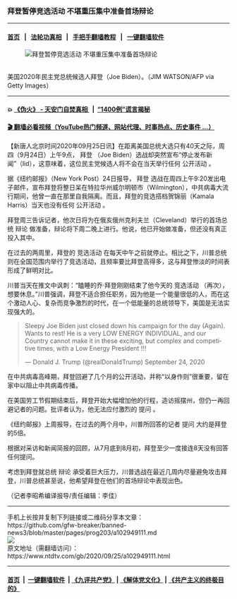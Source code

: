 ### 拜登暂停竞选活动 不堪重压集中准备首场辩论
------------------------

#### [首页](https://github.com/gfw-breaker/banned-news3/blob/master/README.md) &nbsp;&nbsp;|&nbsp;&nbsp; [法轮功真相](https://github.com/begood0513/basic/blob/master/README.md)  &nbsp;&nbsp;|&nbsp;&nbsp; [手把手翻墙教程](https://github.com/gfw-breaker/guides/wiki)  &nbsp;&nbsp;|&nbsp;&nbsp; [一键翻墙软件](https://github.com/gfw-breaker/nogfw/blob/master/README.md)  



<div><div class="featured_image">
 <figure>
  <img alt="拜登暂停竞选活动 不堪重压集中准备首场辩论" src="https://i.ntdtv.com/assets/uploads/2020/09/Untitled-42-800x450.jpg"/>
 </figure><br/>
 <span class="caption">
  美国2020年民主党总统候选人拜登（Joe Biden）。（JIM WATSON/AFP via Getty Images）
 </span>
</div>
</div><hr/>

#### 💥 [《伪火》 - 天安门自焚真相 ](http://158.247.195.190:10000/videos/blog/weihuo.html)&nbsp; |&nbsp; [“1400例”谎言揭秘  ](http://158.247.195.190:10000/videos/blog/jiexi1400.html)

#### [ 🎬  翻墙必看视频（YouTube热门频道、网站代理、时事热点、历史事件 ...）](https://github.com/gfw-breaker/links/blob/master/banned.md)

<div><div class="post_content" itemprop="articleBody">
 <p>
  【新唐人北京时间2020年09月25日讯】在距离美国总统大选只有40天之际，周四（9月24日）上午9点，
  <ok href="https://www.ntdtv.com/gb/拜登.htm">
   拜登
  </ok>
  （Joe Biden）选战却突然宣布“停止发布新闻”（lid），这意味着，这位民主党候选人将不会在当天举行任何
  <ok href="https://www.ntdtv.com/gb/公开活动.htm">
   公开活动
  </ok>
  。
 </p>
 <p>
  据《纽约邮报》（New York Post）24日报导，
  <ok href="https://www.ntdtv.com/gb/拜登.htm">
   拜登
  </ok>
  选战在周四上午9:20发出电子邮件，宣布拜登将整日呆在特拉华州威尔明顿市（Wilmington），中共病毒大流行期间，他曾一直在那里自我隔离。而且，拜登的竞选搭档贺锦丽（Kamala Harris）当天也没有任何
  <ok href="https://www.ntdtv.com/gb/公开活动.htm">
   公开活动
  </ok>
  。
 </p>
 <p>
  拜登周三告诉记者，他次日将为在俄亥俄州克利夫兰（Cleveland）举行的首场总统
  <ok href="https://www.ntdtv.com/gb/辩论.htm">
   辩论
  </ok>
  做准备，辩论将下周二晚上进行。他说，他已开始做准备，但还没有真正投入其中。
 </p>
 <p>
  在过去的两周里，拜登的
  <ok href="https://www.ntdtv.com/gb/竞选活动.htm">
   竞选活动
  </ok>
  在每天中午之前就停止。相比之下，川普总统则在全国范围内举行了竞选活动，且频率要比拜登高得多，这与拜登惨淡的时间表形成了鲜明对比。
 </p>
 <p>
  川普当天在推文中讽刺：“瞌睡的乔·拜登刚刚结束了他今天的
  <ok href="https://www.ntdtv.com/gb/竞选活动.htm">
   竞选活动
  </ok>
  （再次），想要休息。”川普强调，拜登不适合担任职务，因为他是一个能量很低的人，而在这个激动人心、复杂而竞争激烈的时代，在一个低能量的总统领导下，美国是无法实现强大的。
 </p>
 <blockquote class="twitter-tweet">
  <p dir="ltr" lang="en">
   Sleepy Joe Biden just closed down his campaign for the day (Again). Wants to rest! He is a very LOW ENERGY INDIVIDUAL, and our Country cannot make it in these exciting, but complex and competitive times, with a Low Energy President !!!
  </p>
  <p>
   — Donald J. Trump (@realDonaldTrump)
   <ok href="https://twitter.com/realDonaldTrump/status/1309139081796911104?ref_src=twsrc%5Etfw">
    September 24, 2020
   </ok>
  </p>
 </blockquote>
 <p>
  <script async="" charset="utf-8" src="https://platform.twitter.com/widgets.js">
  </script>
 </p>
 <p>
  <p>
   在中共病毒高峰期，拜登回避了几个月的公开活动，并称“以身作则”很重要，留在家中以阻止中共病毒传播。
  </p>
  <p>
   在美国劳工节假期结束后，拜登开始大幅增加他的行程，造访摇摆州，但仍一再回避记者的问题。批评者认为，他无法应付激烈的
   <ok href="https://www.ntdtv.com/gb/提问.htm">
    提问
   </ok>
   。
  </p>
  <p>
   《纽约邮报》上周报导，在过去的两个月中，川普所回答的记者
   <ok href="https://www.ntdtv.com/gb/提问.htm">
    提问
   </ok>
   大约是拜登的5倍。
  </p>
  <p>
   根据对采访和新闻简报的回顾，从7月底到8月初，拜登至少一度接连8天没有回答任何提问。
  </p>
  <p>
   考虑到拜登就总统
   <ok href="https://www.ntdtv.com/gb/辩论.htm">
    辩论
   </ok>
   承受着巨大压力，川普选战在最近几周内尽量避免攻击拜登，川普总统甚至说，他希望拜登在他们的首场辩论中表现出色。
  </p>
  <p>
   （记者李昭希编译报导/责任编辑：李佳）
  </p>
  <div class="single_ad">
  </div>
 </p>
</div>
</div>
<hr/>
手机上长按并复制下列链接或二维码分享本文章：<br/>
https://github.com/gfw-breaker/banned-news3/blob/master/pages/prog203/a102949111.md <br/>
<a href='https://github.com/gfw-breaker/banned-news3/blob/master/pages/prog203/a102949111.md'><img src='https://github.com/gfw-breaker/banned-news3/blob/master/pages/prog203/a102949111.md.png'/></a> <br/>
原文地址（需翻墙访问）：https://www.ntdtv.com/gb/2020/09/25/a102949111.html


------------------------
#### [首页](https://github.com/gfw-breaker/banned-news3/blob/master/README.md) &nbsp;|&nbsp; [一键翻墙软件](https://github.com/gfw-breaker/nogfw/blob/master/README.md) &nbsp;| [《九评共产党》](https://github.com/gfw-breaker/9ping.md/blob/master/README.md#九评之一评共产党是什么) | [《解体党文化》](https://github.com/gfw-breaker/jtdwh.md/blob/master/README.md) | [《共产主义的终极目的》](https://github.com/gfw-breaker/gczydzjmd.md/blob/master/README.md)


<img src='http://gfw-breaker.win/banned-news3/pages/prog203/a102949111.md' width='0px' height='0px'/>